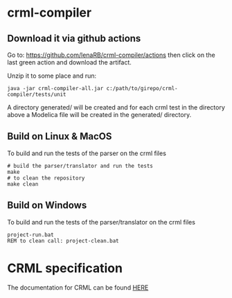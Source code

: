 # crml-compiler

## Download it via github actions

Go to: https://github.com/lenaRB/crml-compiler/actions then click on the last green action and download the artifact.

Unzip it to some place and run:
```
java -jar crml-compiler-all.jar c:/path/to/girepo/crml-compiler/tests/unit
```
A directory generated/ will be created and for each crml 
test in the directory above a Modelica file will be created 
in the generated/ directory.

## Build on Linux & MacOS
To build and run the tests of the parser on the crml files
```
# build the parser/translator and run the tests
make
# to clean the repository
make clean
```

## Build on Windows
To build and run the tests of the parser/translator on the crml files
```
project-run.bat
REM to clean call: project-clean.bat
```

# CRML specification

The documentation for CRML can be found [HERE](https://github.com/lenaRB/crml-compiler/language_specification/)
